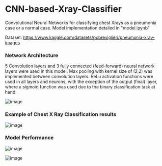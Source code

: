 # CNN-based-Xray-Classifier
Convolutional Neural Networks for classifying chest Xrays as a pneumonia case or a normal case. Model implementation detailed in "model.ipynb"

Dataset: https://www.kaggle.com/datasets/pcbreviglieri/pneumonia-xray-images


### Network Architecture


5 Convolution layers and 3 fully connected (feed-forward) neural network layers were used in this model. Max pooling with kernel size of (2,2) was implemented between convolution layers. ReLu activation functions were used in all layers and neurons, with the exception of the output (final) layer, where a sigmoid function was used due to the binary classification task at hand. 


![image](https://github.com/BrandonTayKaiheng/CNN-based-Xray-Classifier/assets/115394445/2f660c4f-7f7e-4370-9ea5-628342c0055e)



### Example of Chest X Ray Classification results 


![image](https://github.com/BrandonTayKaiheng/CNN-based-Xray-Classifier/assets/115394445/2f14ec52-bca2-43d0-9331-0dd549b70851)



### Model Performance


![image](https://github.com/BrandonTayKaiheng/CNN-based-Xray-Classifier/assets/115394445/63283e7b-1a7f-4298-a596-ded7cb4ad84b)


![image](https://github.com/BrandonTayKaiheng/CNN-based-Xray-Classifier/assets/115394445/e36d89ac-0d47-463c-b3bb-44ed825ff3b1)
